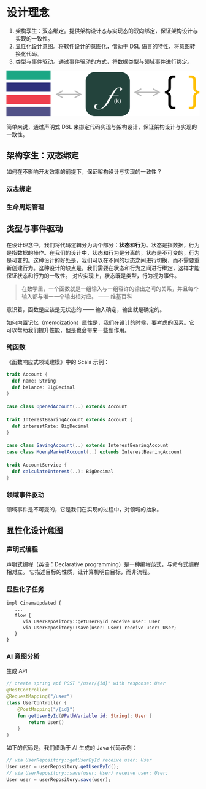# 设计理念

1. 架构孪生：双态绑定。提供架构设计态与实现态的双向绑定，保证架构设计与实现的一致性。
2. 显性化设计意图。将软件设计的意图化，借助于 DSL 语言的特性，将意图转换化代码。
3. 类型与事件驱动。通过事件驱动的方式，将数据类型与领域事件进行绑定。

![Design Principles](../images/design-principles.svg)

简单来说，通过声明式 DSL 来绑定代码实现与架构设计，保证架构设计与实现的一致性。

## 架构孪生：双态绑定

如何在不影响开发效率的前提下，保证架构设计与实现的一致性？

### 双态绑定

### 生命周期管理

## 类型与事件驱动

在设计理念中，我们将代码逻辑分为两个部分：**状态**和**行为**。状态是指数据，行为是指数据的操作。在我们的设计中，状态和行为是分离的，状态是不可变的，行为是可变的。这种设计的好处是，我们可以在不同的状态之间进行切换，而不需要重新创建行为。这种设计的缺点是，我们需要在状态和行为之间进行绑定，这样才能保证状态和行为的一致性。 对应实现上，状态既是类型，行为视为事件。

> 在数学里，一个函数就是一组输入与一组容许的输出之间的关系，并且每个输入都与唯一一个输出相对应。 —— 维基百科

意识着，函数是应该是无状态的 —— 输入确定，输出就是确定的。

如何内置记忆（memoization）属性是，我们在设计的时候，要考虑的因素。它可以帮助我们提升性能，但是也会带来一些副作用。

### 纯函数

《函数响应式领域建模》中的 Scala 示例：

```scala
trait Account {
  def name: String
  def balance: BigDecimal
}

case class OpenedAccount(..) extends Account

trait InterestBearingAccount extends Account {
  def interestRate: BigDecimal
}

case class SavingAccount(..) extends InterestBearingAccount
case class MoenyMarketAccount(..) extends InterestBearingAccount

trait AccountService {
  def calculateInterest(..): BigDecimal
}
```

### 领域事件驱动

领域事件是不可变的，它是我们在实现的过程中，对领域的抽象。


## 显性化设计意图

### 声明式编程

声明式编程（英语：Declarative programming）是一种编程范式，与命令式编程相对立。 它描述目标的性质，让计算机明白目标，而非流程。

### 显性化子任务

```feakin
impl CinemaUpdated {
   ...
   flow {
      via UserRepository::getUserById receive user: User
      via UserRepository::save(user: User) receive user: User;
   }
}
```

### AI 意图分析

生成 API

```kotlin
// create spring api POST "/user/{id}" with response: User
@RestController
@RequestMapping("/user")
class UserController {
    @PostMapping("/{id}")
    fun getUserById(@PathVariable id: String): User {
        return User()
    }
}
```

如下的代码是，我们借助于 AI 生成的 Java 代码示例：

```java
// via UserRepository::getUserById receive user: User
User user = userRepository.getUserById();
// via UserRepository::save(user: User) receive user: User;
User user = userRepository.save(user);
```

